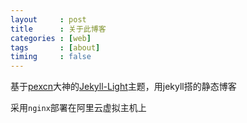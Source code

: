 ```yaml
---
layout     : post
title      : 关于此博客
categories : [web]
tags       : [about]
timing     : false
---
```

基于[pexcn](http://pexcn.me/)大神的[Jekyll-Light](https://github.com/pexcn/Jekyll-Light)主题，用jekyll搭的静态博客

采用`nginx`部署在阿里云虚拟主机上
